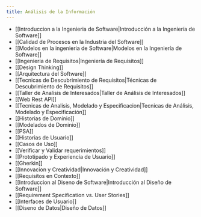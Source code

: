 ```yaml
---
title: Análisis de la Información
---
```


- [[Introduccion a la Ingenieria de Software|Introducción a la Ingeniería de Software]]
- [[Calidad de Procesos en la Industria del Software]]
- [[Modelos en la ingenieria de Software|Modelos en la Ingeniería de Software]]
- [[Ingenieria de Requisitos|Ingeniería de Requisitos]]
- [[Design Thinking]]
- [[Arquitectura del Software]]
- [[Tecnicas de Descubrimiento de Requisitos|Técnicas de Descubrimiento de Requisitos]]
- [[Taller de Analisis de Interesados|Taller de Análisis de Interesados]]
- [[Web Rest API]]
- [[Tecnicas de Analisis, Modelado y Especificacion|Tecnicas de Análisis, Modelado y Especificación]]
- [[Historias de Dominio]]
- [[Modelados de Dominio]]
- [[PSA]]
- [[Historias de Usuario]]
- [[Casos de Uso]]
- [[Verificar y Validar requerimientos]]
- [[Prototipado y Experiencia de Usuario]]
- [[Gherkin]]
- [[Innovacion y Creatividad|Innovación y Creatividad]]
- [[Requisitos en Contexto]]
- [[Introduccion al Diseno de Software|Introducción al Diseño de Software]]
- [[Requirement Specification vs. User Stories]]
- [[Interfaces de Usuario]]
- [[Diseno de Datos|Diseño de Datos]]
